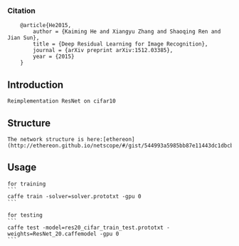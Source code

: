 ### Citation

	    @article{He2015,
	    	author = {Kaiming He and Xiangyu Zhang and Shaoqing Ren and Jian Sun},
	    	title = {Deep Residual Learning for Image Recognition},
	    	journal = {arXiv preprint arXiv:1512.03385},
	    	year = {2015}
    	}

## Introduction

    Reimplementation ResNet on cifar10

## Structure

    The network structure is here:[ethereon](http://ethereon.github.io/netscope/#/gist/544993a5985bb87e11443dc1dbcb4881)

## Usage

    for training
    ```
    caffe train -solver=solver.prototxt -gpu 0
    ```

    for testing 
    ```
    caffe test -model=res20_cifar_train_test.prototxt -weights=ResNet_20.caffemodel -gpu 0
    ```
